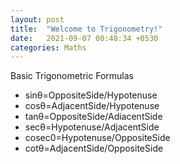 ```yaml
---
layout: post
title:  "Welcome to Trigonometry!"
date:   2021-09-07 00:48:34 +0530
categories: Maths
---
```

Basic Trigonometric Formulas

* sinθ=OppositeSide/Hypotenuse
* cosθ=AdjacentSide/Hypotenuse
* tanθ=OppositeSide/AdiacentSide
* secθ=Hypotenuse/AdjacentSide
* cosec0=Hypotenuse/OppositeSide
* cotθ=AdjacentSide/OppositeSide

